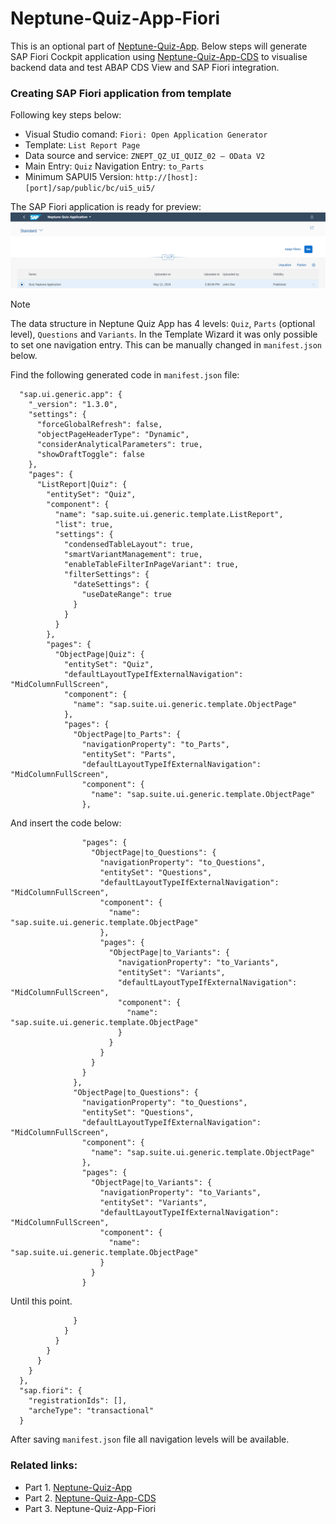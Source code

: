 # Neptune-Quiz-App-Fiori
This is an optional part of [Neptune-Quiz-App]( https://github.com/eborzykh/Neptune-Quiz-App). 
Below steps will generate SAP Fiori Cockpit application using [Neptune-Quiz-App-CDS](https://github.com/eborzykh/Neptune-Quiz-App-CDS) to visualise backend data and test ABAP CDS View and SAP Fiori integration.

### Creating SAP Fiori application from template
Following key steps below:
- Visual Studio comand: `Fiori: Open Application Generator`
- Template: `List Report Page`
- Data source and service: `ZNEPT_QZ_UI_QUIZ_02 – OData V2`
- Main Entry: `Quiz` Navigation Entry: `to_Parts`
- Minimum SAPUI5 Version: `http://[host]:[port]/sap/public/bc/ui5_ui5/`

The SAP Fiori application is ready for preview:
![](https://github.com/eborzykh/Neptune-Quiz-App-Fiori/blob/main/images/10_Fiori_Page_First.png)

> [!NOTE]
> The data structure in Neptune Quiz App has 4 levels: `Quiz`, `Parts` (optional level), `Questions` and `Variants`.
> In the Template Wizard it was only possible to set one navigation entry. This can be manually changed in `manifest.json` below.

Find the following generated code in `manifest.json` file:
```
  "sap.ui.generic.app": {
    "_version": "1.3.0",
    "settings": {
      "forceGlobalRefresh": false,
      "objectPageHeaderType": "Dynamic",
      "considerAnalyticalParameters": true,
      "showDraftToggle": false
    },
    "pages": {
      "ListReport|Quiz": {
        "entitySet": "Quiz",
        "component": {
          "name": "sap.suite.ui.generic.template.ListReport",
          "list": true,
          "settings": {
            "condensedTableLayout": true,
            "smartVariantManagement": true,
            "enableTableFilterInPageVariant": true,
            "filterSettings": {
              "dateSettings": {
                "useDateRange": true
              }
            }
          }
        },
        "pages": {
          "ObjectPage|Quiz": {
            "entitySet": "Quiz",
            "defaultLayoutTypeIfExternalNavigation": "MidColumnFullScreen",
            "component": {
              "name": "sap.suite.ui.generic.template.ObjectPage"
            },
            "pages": {
              "ObjectPage|to_Parts": {
                "navigationProperty": "to_Parts",
                "entitySet": "Parts",
                "defaultLayoutTypeIfExternalNavigation": "MidColumnFullScreen",
                "component": {
                  "name": "sap.suite.ui.generic.template.ObjectPage"
                },
```
And insert the code below:
```
                "pages": {
                  "ObjectPage|to_Questions": {
                    "navigationProperty": "to_Questions",
                    "entitySet": "Questions",
                    "defaultLayoutTypeIfExternalNavigation": "MidColumnFullScreen",
                    "component": {
                      "name": "sap.suite.ui.generic.template.ObjectPage"
                    },
                    "pages": {
                      "ObjectPage|to_Variants": {
                        "navigationProperty": "to_Variants",
                        "entitySet": "Variants",
                        "defaultLayoutTypeIfExternalNavigation": "MidColumnFullScreen",
                        "component": {
                          "name": "sap.suite.ui.generic.template.ObjectPage"
                        }
                      }
                    }
                  }
                }
              },
              "ObjectPage|to_Questions": {
                "navigationProperty": "to_Questions",
                "entitySet": "Questions",
                "defaultLayoutTypeIfExternalNavigation": "MidColumnFullScreen",
                "component": {
                  "name": "sap.suite.ui.generic.template.ObjectPage"
                },
                "pages": {
                  "ObjectPage|to_Variants": {
                    "navigationProperty": "to_Variants",
                    "entitySet": "Variants",
                    "defaultLayoutTypeIfExternalNavigation": "MidColumnFullScreen",
                    "component": {
                      "name": "sap.suite.ui.generic.template.ObjectPage"
                    }
                  }
                }
```
Until this point.
```
              }
            }
          }
        }
      }
    }
  },
  "sap.fiori": {
    "registrationIds": [],
    "archeType": "transactional"
  }
```

After saving `manifest.json` file all navigation levels will be available.

### Related links:
* Part 1. [Neptune-Quiz-App](https://github.com/eborzykh/Neptune-Quiz-App)
* Part 2. [Neptune-Quiz-App-CDS](https://github.com/eborzykh/Neptune-Quiz-App-CDS)
* Part 3. Neptune-Quiz-App-Fiori
